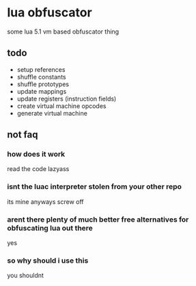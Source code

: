 # lua obfuscator
some lua 5.1 vm based obfuscator thing

## todo
* setup references
* shuffle constants
* shuffle prototypes
* update mappings
* update registers (instruction fields)
* create virtual machine opcodes
* generate virtual machine

## not faq

### how does it work
read the code lazyass

### isnt the luac interpreter stolen from your other repo
its mine anyways screw off

### arent there plenty of much better free alternatives for obfuscating lua out there
yes

### so why should i use this
you shouldnt
